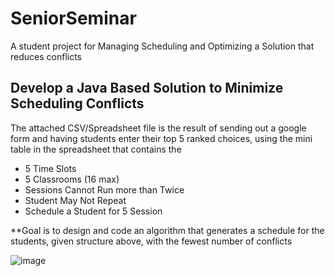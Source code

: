 # SeniorSeminar
A student project for Managing Scheduling and Optimizing a Solution that reduces conflicts

## Develop a Java Based Solution to Minimize Scheduling Conflicts

The attached CSV/Spreadsheet file is the result of sending out a google form and having students enter their top 5 ranked choices, using the mini table in the spreadsheet that contains the 

- 5 Time Slots 
- 5 Classrooms (16 max)
- Sessions Cannot Run more than Twice
- Student May Not Repeat
- Schedule a Student for 5 Session 

**Goal is to design and code an algorithm that generates a schedule for the students, given structure above, with the fewest number of conflicts

![image](https://user-images.githubusercontent.com/12175344/224742353-be49d0a3-38da-4273-81df-62840d424251.png)
